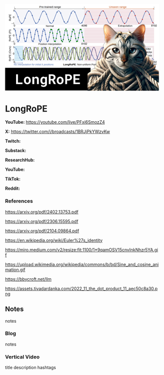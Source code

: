![thumbnail](thumbnail.png)

# LongRoPE

**YouTube:** https://youtube.com/live/PFxi6SmozZ4

**X:** https://twitter.com/i/broadcasts/1BRJjPkYWzvKw

**Twitch:**

**Substack:**

**ResearchHub:**

**YouTube:**

**TikTok:**

**Reddit:**

### References

https://arxiv.org/pdf/2402.13753.pdf

https://arxiv.org/pdf/2306.15595.pdf

https://arxiv.org/pdf/2104.09864.pdf

https://en.wikipedia.org/wiki/Euler%27s_identity

https://miro.medium.com/v2/resize:fit:1100/1*9qamOSV15cnvInkNhzr5YA.gif

https://upload.wikimedia.org/wikipedia/commons/b/bd/Sine_and_cosine_animation.gif

https://bbycroft.net/llm

https://assets.tivadardanka.com/2022_11_the_dot_product_11_aec50c8a30.png


## Notes

notes

### Blog

notes

### Vertical Video

title
description
hashtags
